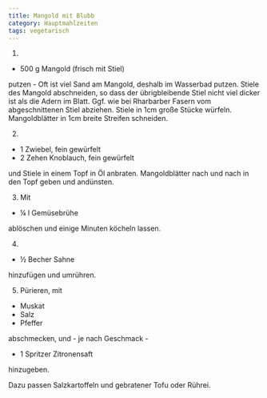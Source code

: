```yaml
---
title: Mangold mit Blubb
category: Hauptmahlzeiten
tags: vegetarisch
---
```


1.

- 500 g Mangold (frisch mit Stiel)

putzen - Oft ist viel Sand am Mangold, deshalb im Wasserbad putzen.
Stiele des Mangold abschneiden, so dass der übrigbleibende Stiel nicht viel
dicker ist als die Adern im Blatt. Ggf. wie bei Rharbarber Fasern vom
abgeschnittenen Stiel abziehen. Stiele in 1cm große Stücke würfeln.
Mangoldblätter in 1cm breite Streifen schneiden.

2.

- 1 Zwiebel, fein gewürfelt
- 2 Zehen Knoblauch, fein gewürfelt

und Stiele in einem Topf in Öl anbraten. Mangoldblätter nach und nach in den
Topf geben und andünsten.

3.  Mit

- ¼ l Gemüsebrühe

ablöschen und einige Minuten köcheln lassen.

4.

- ½ Becher Sahne

hinzufügen und umrühren.

5.  Pürieren, mit

- Muskat
- Salz
- Pfeffer

abschmecken, und - je nach Geschmack -

- 1 Spritzer Zitronensaft

hinzugeben.

Dazu passen Salzkartoffeln und gebratener Tofu oder Rührei.
